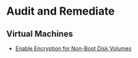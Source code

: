 # Audit and Remediate



## Virtual Machines
- [Enable Encryption for Non-Boot Disk Volumes](/EnableEncryptionforNon-BootDiskVolumes.md)
